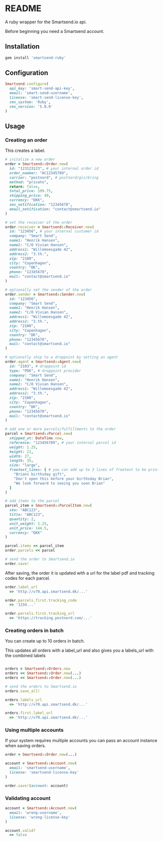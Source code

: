 # README

A ruby wrapper for the Smartsend.io api.

Before beginning you need a Smartsend account.

## Installation

```ruby
gem install 'smartsend-ruby'
```


## Configuration

```ruby
Smartsend.configure(
  api_key: 'smart-send-api-key',
  email: 'smart-send-username',
  license: 'smart-send-license-key',
  cms_system: 'Ruby',
  cms_version: '5.0.0'
)
```

## Usage

### Creating an order

This creates a label.

```ruby
# initalize a new order
order = Smartsend::Order.new(
  id: "123123123", # your internal order id
  order_number: "AC12345789",
  carrier: "postnord", # postnord/gls/bring
  method: "private",
  return: false,
  total_price: 199.75,
  shipping_price: 49,
  currency: "DKK",
  sms_notification: "12345678",
  email_notification: "contact@smartsend.io"
)

# set the receiver of the order
order.receiver = Smartsend::Receiver.new(
  id: "123456", # your internal customer id
  company: "Smart Send",
  name1: "Henrik Hansen",
  name2: "C/O Vivian Hansen",
  address1: "Willemoesgade 42",
  address2: "3.th.",
  zip: "2100",
  city: "Copenhagen",
  country: "DK",
  phone: "12345678",
  mail: "contact@smartsend.io"
)

# optionally set the sender of the order
order.sender = Smartsend::Sender.new(
  id: "123456",
  company: "Smart Send",
  name1: "Henrik Hansen",
  name2: "C/O Vivian Hansen",
  address1: "Willemoesgade 42",
  address2: "3.th.",
  zip: "2100",
  city: "Copenhagen",
  country: "DK",
  phone: "12345678",
  mail: "contact@smartsend.io"
)

# optionally ship to a droppoint by setting an agent
order.agent = Smartsend::Agent.new(
  id: "2103", # droppoint id
  type: "PDK", # droppoint provider
  company: "Smart Send",
  name1: "Henrik Hansen",
  name2: "C/O Vivian Hansen",
  address1: "Willemoesgade 42",
  address2: "3.th.",
  zip: "2100",
  city: "Copenhagen",
  country: "DK",
  phone: "12345678",
  mail: "contact@smartsend.io"
)

# add one or more parcels/fulfillments to the order
parcel = Smartsend::Parcel.new(
  shipped_at: DateTime.now,
  reference: "123456789", # your internal parcel id
  weight: 1.25,
  height: 21,
  width: 27,
  length: 35,
  size: "large",
  freetext_lines: [ # you can add up to 3 lines of freetext to be printed on the label
    "Brians birthsday gift",
    "Don't open this before your birthsday Brian",
    "We look forward to seeing you soon Brian"
  ]
)

# add items to the parcel
parcel_item = Smartsend::ParcelItem.new(
  sku: "ABC123",
  title: "ABC123",
  quantity: 2,
  unit_weight: 1.25,
  unit_price: 144.5,
  currency: "DKK"
)

parcel.items << parcel_item
order.parcels << parcel

# send the order to Smartsend.io
order.save!
```

After saving, the order it is updated with a url for the label pdf and tracking codes for each parcel.

```ruby
order.label_url
  => 'http://v70.api.smartsend.dk/...'

order.parcels.first.tracking_code
  => '1234...'

order.parcels.first.tracking_url
  => 'https://tracking.postnord.com/...'
```

### Creating orders in batch

You can create up to 10 orders in batch.

This updates all orders with a label_url and also gives you a labels_url with the combined labels

```ruby

orders = Smartsend::Orders.new
orders << Smartsend::Order.new(...)
orders << Smartsend::Order.new(...)

# send the orders to Smartsend.io
orders.save_all!

orders.labels_url
  => 'http://v70.api.smartsend.dk/...'

orders.first.label_url
  => 'http://v70.api.smartsend.dk/...'
```

### Using multiple accounts

If your system requires multiple accounts you can pass an account instance when saving orders.

```ruby
order = Smartsend::Order.new(...)

account = Smartsend::Account.new(
  email: 'smartsend-username',
  license: 'smartsend-license-key'
)

order.save!(account: account)
```

### Validating account
```ruby
account = Smartsend::Account.new(
  email: 'wrong-username',
  license: 'wrong-license-key'
)

account.valid?
  => false
```
